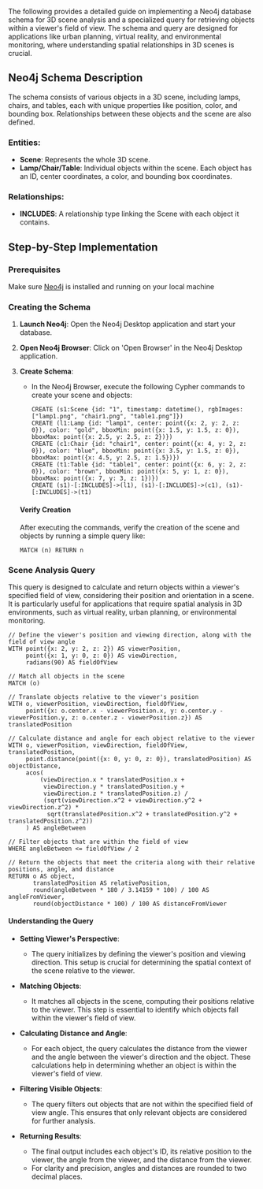 The following provides a detailed guide on implementing a Neo4j database schema for 3D scene analysis and a specialized query for retrieving objects within a viewer's field of view. The schema and query are designed for applications like urban planning, virtual reality, and environmental monitoring, where understanding spatial relationships in 3D scenes is crucial.

## Neo4j Schema Description

The schema consists of various objects in a 3D scene, including lamps, chairs, and tables, each with unique properties like position, color, and bounding box. Relationships between these objects and the scene are also defined.

### Entities:

- **Scene**: Represents the whole 3D scene.
- **Lamp/Chair/Table**: Individual objects within the scene. Each object has an ID, center coordinates, a color, and bounding box coordinates.

### Relationships:

- **INCLUDES**: A relationship type linking the Scene with each object it contains.

## Step-by-Step Implementation

### Prerequisites

Make sure [Neo4j](https://neo4j.com/download/) is installed and running on your local machine 

### Creating the Schema

1. **Launch Neo4j**: Open the Neo4j Desktop application and start your database.
2. **Open Neo4j Browser**: Click on 'Open Browser' in the Neo4j Desktop application.
3. **Create Schema**:
    - In the Neo4j Browser, execute the following Cypher commands to create your scene and objects:

      ```cypher
      CREATE (s1:Scene {id: "1", timestamp: datetime(), rgbImages: ["lamp1.png", "chair1.png", "table1.png"]})
      CREATE (l1:Lamp {id: "lamp1", center: point({x: 2, y: 2, z: 0}), color: "gold", bboxMin: point({x: 1.5, y: 1.5, z: 0}), bboxMax: point({x: 2.5, y: 2.5, z: 2})})
      CREATE (c1:Chair {id: "chair1", center: point({x: 4, y: 2, z: 0}), color: "blue", bboxMin: point({x: 3.5, y: 1.5, z: 0}), bboxMax: point({x: 4.5, y: 2.5, z: 1.5})})
      CREATE (t1:Table {id: "table1", center: point({x: 6, y: 2, z: 0}), color: "brown", bboxMin: point({x: 5, y: 1, z: 0}), bboxMax: point({x: 7, y: 3, z: 1})})
      CREATE (s1)-[:INCLUDES]->(l1), (s1)-[:INCLUDES]->(c1), (s1)-[:INCLUDES]->(t1)
      ```

	#### Verify Creation

	After executing the commands, verify the creation of the scene and objects by running a simple query like:

	```cypher
	MATCH (n) RETURN n
	```

### Scene Analysis Query

This query is designed to calculate and return objects within a viewer's specified field of view, considering their position and orientation in a scene. It is particularly useful for applications that require spatial analysis in 3D environments, such as virtual reality, urban planning, or environmental monitoring.

```cypher
// Define the viewer's position and viewing direction, along with the field of view angle
WITH point({x: 2, y: 2, z: 2}) AS viewerPosition,  
     point({x: 1, y: 0, z: 0}) AS viewDirection,   
     radians(90) AS fieldOfView

// Match all objects in the scene
MATCH (o)

// Translate objects relative to the viewer's position
WITH o, viewerPosition, viewDirection, fieldOfView,
     point({x: o.center.x - viewerPosition.x, y: o.center.y - viewerPosition.y, z: o.center.z - viewerPosition.z}) AS translatedPosition

// Calculate distance and angle for each object relative to the viewer
WITH o, viewerPosition, viewDirection, fieldOfView, translatedPosition,
     point.distance(point({x: 0, y: 0, z: 0}), translatedPosition) AS objectDistance,
     acos(
         (viewDirection.x * translatedPosition.x +
          viewDirection.y * translatedPosition.y +
          viewDirection.z * translatedPosition.z) / 
          (sqrt(viewDirection.x^2 + viewDirection.y^2 + viewDirection.z^2) * 
           sqrt(translatedPosition.x^2 + translatedPosition.y^2 + translatedPosition.z^2))
     ) AS angleBetween

// Filter objects that are within the field of view
WHERE angleBetween <= fieldOfView / 2

// Return the objects that meet the criteria along with their relative positions, angle, and distance
RETURN o AS object, 
       translatedPosition AS relativePosition, 
       round(angleBetween * 180 / 3.14159 * 100) / 100 AS angleFromViewer, 
       round(objectDistance * 100) / 100 AS distanceFromViewer
```

#### Understanding the Query

- **Setting Viewer's Perspective**:
  - The query initializes by defining the viewer's position and viewing direction. This setup is crucial for determining the spatial context of the scene relative to the viewer.

- **Matching Objects**:
  - It matches all objects in the scene, computing their positions relative to the viewer. This step is essential to identify which objects fall within the viewer's field of view.

- **Calculating Distance and Angle**:
  - For each object, the query calculates the distance from the viewer and the angle between the viewer's direction and the object. These calculations help in determining whether an object is within the viewer's field of view.

- **Filtering Visible Objects**:
  - The query filters out objects that are not within the specified field of view angle. This ensures that only relevant objects are considered for further analysis.

- **Returning Results**:
  - The final output includes each object's ID, its relative position to the viewer, the angle from the viewer, and the distance from the viewer. 
  - For clarity and precision, angles and distances are rounded to two decimal places.
